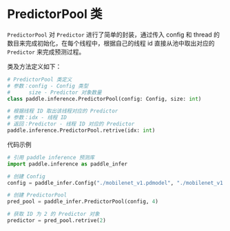 #  PredictorPool 类

`PredictorPool` 对 `Predictor` 进行了简单的封装，通过传入 config 和 thread 的数目来完成初始化，在每个线程中，根据自己的线程 id 直接从池中取出对应的 `Predictor` 来完成预测过程。

类及方法定义如下：

```python
# PredictorPool 类定义
# 参数：config - Config 类型
#      size - Predictor 对象数量
class paddle.inference.PredictorPool(config: Config, size: int)

# 根据线程 ID 取出该线程对应的 Predictor
# 参数：idx - 线程 ID
# 返回：Predictor - 线程 ID 对应的 Predictor
paddle.inference.PredictorPool.retrive(idx: int)
```

代码示例

```python
# 引用 paddle inference 预测库
import paddle.inference as paddle_infer

# 创建 Config
config = paddle_infer.Config("./mobilenet_v1.pdmodel", "./mobilenet_v1.pdiparams")

# 创建 PredictorPool
pred_pool = paddle_infer.PredictorPool(config, 4)

# 获取 ID 为 2 的 Predictor 对象
predictor = pred_pool.retrive(2)
```